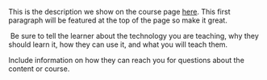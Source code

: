 This is the description we show on the course page [here](https://lab.github.com/BITMESSY/learning-how-to-bithub-fun). This first paragraph will be featured at the top of the page so make it great.
​

​
Be sure to tell the learner about the technology you are teaching, why they should learn it, how they can use it, and what you will teach them.
​


Include information on how they can reach you for questions about the content or course. 